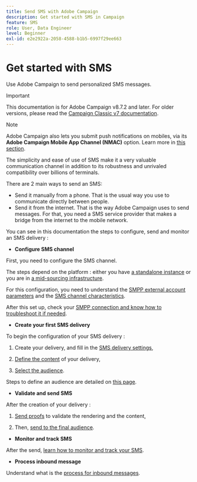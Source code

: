 ```yaml
---
title: Send SMS with Adobe Campaign
description: Get started with SMS in Campaign
feature: SMS
role: User, Data Engineer
level: Beginner
exl-id: e2e2922a-2058-4588-b1b5-6997f29ee663
---
```

# Get started with SMS

Use Adobe Campaign to send personalized SMS messages.

>[!IMPORTANT]
>
>This documentation is for Adobe Campaign v8.7.2 and later.
For older versions, please read the [Campaign Classic v7 documentation](https://experienceleague.adobe.com/en/docs/campaign-classic/using/sending-messages/sending-messages-on-mobiles/sms-set-up/sms-set-up).

>[!NOTE]
>
>Adobe Campaign also lets you submit push notifications on mobiles, via its **Adobe Campaign Mobile App Channel (NMAC)** option. Learn more in [this section](../push.md).

The simplicity and ease of use of SMS make it a very valuable communication channel in addition to its robustness and unrivaled compatibility over billions of terminals. 

There are 2 main ways to send an SMS:

* Send it manually from a phone. That is the usual way you use to communicate directly between people.
* Send it from the internet. That is the way Adobe Campaign uses to send messages. For that, you need a SMS service provider that makes a bridge from the internet to the mobile network.

You can see in this documentation the steps to configure, send and monitor an SMS delivery :

* **Configure SMS channel**

First, you need to configure the SMS channel. 

The steps depend on the platform : either you have [a standalone instance](sms/sms-standalone-instance.md) or you are in [a mid-sourcing infrastructure](sms/sms-mid-sourcing.md).

For this configuration, you need to understand the [SMPP external account parameters](sms/smpp-external-account.md) and the [SMS channel characteristics](sms/sms-channel.md).

After this set up, check your [SMPP connection and know how to troubleshoot it if needed](sms/smpp-connection.md).

* **Create your first SMS delivery**

To begin the configuration of your SMS delivery : 

1. Create your delivery, and fill in the [SMS delivery settings](sms/sms-delivery-settings.md),

1. [Define the content](sms/sms-content.md) of your delivery,

1. [Select the audience](sms/sms-audience.md).

Steps to define an audience are detailed on [this page](../start/audiences.md).

* **Validate and send SMS** 

After the creation of your delivery :

1. [Send proofs](sms/sms-proofs.md) to validate the rendering and the content,

1. Then, [send to the final audience](sms/sms-send.md).

* **Monitor and track SMS** 

After the send, [learn how to monitor and track your SMS](sms/sms-monitor.md).

* **Process inbound message** 
    
Understand what is the [process for inbound messages](sms/sms-inbound.md).
